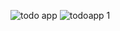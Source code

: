 ![todo app](https://github.com/KWAGALA-JOANNA/todoApp/assets/142006038/c39534d1-d591-4295-9070-ed6b0fd19e6a)
![todoapp 1](https://github.com/KWAGALA-JOANNA/todoApp/assets/142006038/e316fa5d-17c1-429e-b998-15c3d7595f6a)
